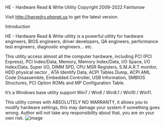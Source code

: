 HE - Hardware Read & Write Utility Copyright 2009-2022 Faintsnow

Visit http://hwrwdrv.phpnet.us to get the latest version.

Introduction

HE - Hardware Read & Write utility is a powerful utility for hardware engineers, BIOS engineers, driver developers, QA engineers, performance test engineers, diagnostic engineers… etc.

This utility access almost all the computer hardware, including PCI (PCI Express), PCI Index/Data, Memory, Memory Index/Data, I/O Space, I/O Index/Data, Super I/O, DIMM SPD, CPU MSR Registers, S.M.A.R.T monitor, HDD physical sector , ATA Identify Data, ACPI Tables Dump, ACPI AML Code Disassemble, Embedded Controller, USB Information, SMBIOS Structures, PCI Option ROMs and MP Configuration Table.

It’s a Windows base utility support Win7 / Win8 / Win8.1 / Win10 / Win11.

This utility comes with ABSOLUTELY NO WARRANTY, it allows you to modify hardware settings, this may damage your system if something goes wrong. Author will not take any responsibility about that, you are on your own risk.
![image](https://user-images.githubusercontent.com/29788303/144710285-bfe4318e-5dc8-4757-81c8-4471b6992f6e.png)
